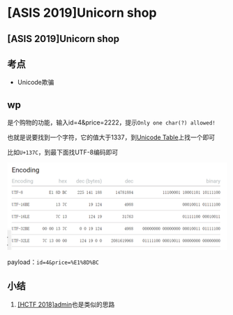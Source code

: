 # \[ASIS 2019]Unicorn shop

## \[ASIS 2019]Unicorn shop

## 考点

* Unicode欺骗

## wp

是个购物的功能，输入id=4\&price=2222，提示`Only one char(?) allowed!`

也就是说要找到一个字符，它的值大于1337，到[Unicode Table](https://unicode-table.com/en/)上找一个即可

比如`U+137C`，到最下面找UTF-8编码即可

![](<../../.gitbook/assets/image (25) (1).png>)

payload：`id=4&price=%E1%8D%BC`

## 小结

1. [\[HCTF 2018\]admin](../../python/flask/hctf-2018-admin.md)也是类似的思路
